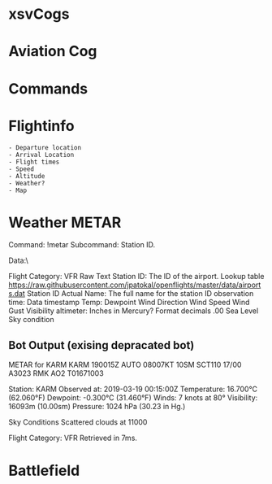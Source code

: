 # xsvCogs




# Aviation Cog


# Commands
# Flightinfo
    - Departure location
    - Arrival Location
    - Flight times
    - Speed
    - Altitude
    - Weather?
    - Map
    
    
    
    
# Weather METAR

Command: !metar
Subcommand: Station ID.


Data:\

Flight Category: VFR
Raw Text
Station ID:  The ID of the airport.  Lookup table https://raw.githubusercontent.com/jpatokal/openflights/master/data/airports.dat
Station ID Actual Name: The full name for the station ID
observation time: Data timestamp
Temp:
Dewpoint
Wind Direction
Wind Speed
Wind Gust
Visibility
altimeter:  Inches in Mercury?  Format decimals .00 
Sea Level
Sky condition





## Bot Output (exising depracated bot)
METAR for KARM
KARM 190015Z AUTO 08007KT 10SM SCT110 17/00 A3023 RMK AO2 T01671003

Station: KARM
Observed at: 2019-03-19 00:15:00Z
Temperature: 16.700°C (62.060°F)
Dewpoint: -0.300°C (31.460°F)
Winds: 7 knots at 80°
Visibility: 16093m (10.00sm)
Pressure: 1024 hPa (30.23 in Hg.)

Sky Conditions
Scattered clouds at 11000

Flight Category: VFR
Retrieved in 7ms.




# Battlefield

